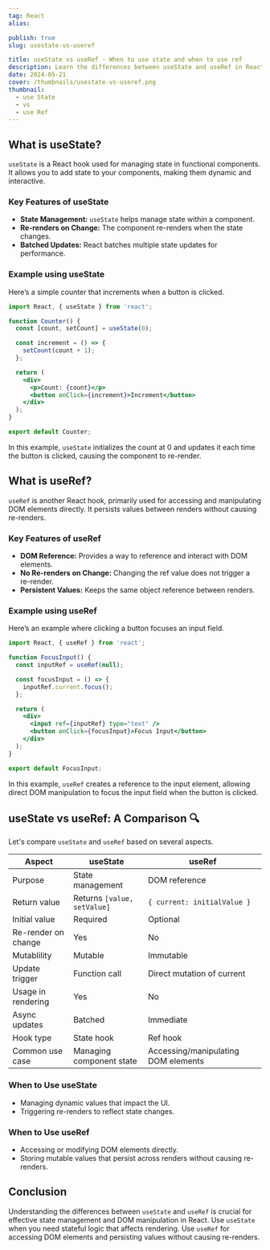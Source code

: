 ```yaml
---
tag: React
alias:

publish: true
slug: usestate-vs-useref

title: useState vs useRef - When to use state and when to use ref
description: Learn the differences between useState and useRef in React for state management and persisting values without re-renders.
date: 2024-05-21
cover: /thumbnails/usestate-vs-useref.png
thumbnail:
  - use State
  - vs
  - use Ref
---
```


## What is useState?

`useState` is a React hook used for managing state in functional components. It allows you to add state to your components, making them dynamic and interactive.

### Key Features of useState

- **State Management:** `useState` helps manage state within a component.
- **Re-renders on Change:** The component re-renders when the state changes.
- **Batched Updates:** React batches multiple state updates for performance.

### Example using useState

Here’s a simple counter that increments when a button is clicked.

```jsx
import React, { useState } from 'react';

function Counter() {
  const [count, setCount] = useState(0);

  const increment = () => {
    setCount(count + 1);
  };

  return (
    <div>
      <p>Count: {count}</p>
      <button onClick={increment}>Increment</button>
    </div>
  );
}

export default Counter;
```

In this example, `useState` initializes the count at 0 and updates it each time the button is clicked, causing the component to re-render.

## What is useRef?

`useRef` is another React hook, primarily used for accessing and manipulating DOM elements directly. It persists values between renders without causing re-renders.

### Key Features of useRef

- **DOM Reference:** Provides a way to reference and interact with DOM elements.
- **No Re-renders on Change:** Changing the ref value does not trigger a re-render.
- **Persistent Values:** Keeps the same object reference between renders.

### Example using useRef

Here’s an example where clicking a button focuses an input field.

```jsx
import React, { useRef } from 'react';

function FocusInput() {
  const inputRef = useRef(null);

  const focusInput = () => {
    inputRef.current.focus();
  };

  return (
    <div>
      <input ref={inputRef} type="text" />
      <button onClick={focusInput}>Focus Input</button>
    </div>
  );
}

export default FocusInput;
```

In this example, `useRef` creates a reference to the input element, allowing direct DOM manipulation to focus the input field when the button is clicked.

## useState vs useRef: A Comparison 🔍

Let's compare `useState` and `useRef` based on several aspects.

| Aspect                | useState        | useRef                                    |
|-----------------------|-----------------|-----------------------------------------|
| Purpose               | State management | DOM reference                          |
| Return value          | Returns `[value, setValue]` | `{ current: initialValue }` |
| Initial value         | Required        | Optional                                |
| Re-render on change   | Yes             | No                                      |
| Mutablility     | Mutable         | Immutable                               |
| Update trigger        | Function call   | Direct mutation of current              |
| Usage in rendering    | Yes             | No                                      |
| Async updates         | Batched         | Immediate                               |
| Hook type             | State hook      | Ref hook                                |
| Common use case       | Managing component state | Accessing/manipulating DOM elements |


### When to Use useState

- Managing dynamic values that impact the UI.
- Triggering re-renders to reflect state changes.

### When to Use useRef

- Accessing or modifying DOM elements directly.
- Storing mutable values that persist across renders without causing re-renders.

## Conclusion

Understanding the differences between `useState` and `useRef` is crucial for effective state management and DOM manipulation in React. Use `useState` when you need stateful logic that affects rendering. Use `useRef` for accessing DOM elements and persisting values without causing re-renders.
